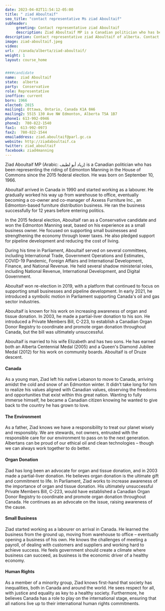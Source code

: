 ```yaml
---
date: 2023-04-02T11:54:12-05:00
title: " ziad Aboultaif"
seo_title: "contact representative Ms ziad Aboultaif"
subheader:
     greeting: Contact representative ziad Aboultaif
     description: Ziad Aboultaif MP is a Canadian politician who has been representing the riding of Edmonton Manning in the House of Commons since the 2015 federal election. He was born on September 10, 1966.
description: Contact representative ziad Aboultaif of alberta. Contact information for ziad Aboultaif includes email address, phone number, and mailing address.
image: ziad-aboultaif.jpeg
video:
url:  /canada/alberta/ziad-aboultaif/
weight: 1
layout: course_home


####candidate
name:  ziad Aboultaif
state:	alberta
party:	Conservative
role: Representative
inoffice: current
born: 1966
elected: 2015
mailing1: Ottawa, Ontario, Canada K1A 0A6
mailing2: 5515 130 Ave NW Edmonton, Alberta T5A 1B7
phone1:	613-992-0946
phone2:  780-822-1540
fax1:  613-992-0973
fax2:  780-822-1544
emailaddress: ziad.aboultaif@parl.gc.ca
website: http://ziadaboultaif.ca
twitter: ziad_aboultaif
facebook: ziad4manning
---
```


Ziad Aboultaif MP (Arabic: زياد أبو لطيف) is a Canadian politician who has been representing the riding of Edmonton Manning in the House of Commons since the 2015 federal election. He was born on September 10, 1966.

Aboultaif arrived in Canada in 1990 and started working as a labourer. He gradually worked his way up from warehouse to office, eventually becoming a co-owner and co-manager of Axxess Furniture Inc., an Edmonton-based furniture distribution business. He ran the business successfully for 12 years before entering politics.

In the 2015 federal election, Aboultaif ran as a Conservative candidate and won the Edmonton Manning seat, based on his experience as a small business owner. He focused on supporting small businesses and strengthening the economy through lower taxes. He also pledged support for pipeline development and reducing the cost of living.

During his time in Parliament, Aboultaif served on several committees, including International Trade, Government Operations and Estimates, COVID-19 Pandemic, Foreign Affairs and International Development, Finance, and National Revenue. He held several shadow ministerial roles, including National Revenue, International Development, and Digital Government.

Aboultaif won re-election in 2019, with a platform that continued to focus on supporting small businesses and pipeline development. In early 2021, he introduced a symbolic motion in Parliament supporting Canada's oil and gas sector industries.

Aboultaif is known for his work on increasing awareness of organ and tissue donation. In 2003, he made a partial-liver donation to his son. He introduced a Private Members Bill, C-223, to establish a Canadian Organ Donor Registry to coordinate and promote organ donation throughout Canada, but the bill was ultimately unsuccessful.

Aboultaif is married to his wife Elizabeth and has two sons. He has earned both an Alberta Centennial Medal (2005) and a Queen's Diamond Jubilee Medal (2012) for his work on community boards. Aboultaif is of Druze descent.

#### Canada
As a young man, Ziad left his native Lebanon to move to Canada, arriving amidst the cold and snow of an Edmonton winter. It didn’t take long for him to realize his values aligned with Canadian values, observing the freedoms and opportunities that exist within this great nation. Wanting to fully immerse himself, he became a Canadian citizen knowing he wanted to give back to the country he has grown to love.

#### The Environment
As a father, Ziad knows we have a responsibility to treat our planet wisely and responsibly. We are stewards, not owners, entrusted with the responsible care for our environment to pass on to the next generation. Albertans can be proud of our ethical oil and clean technologies – though we can always work together to do better.

#### Organ Donation
Ziad has long been an advocate for organ and tissue donation, and in 2003 made a partial-liver donation. He believes organ donation is the ultimate gift and commitment to life. In Parliament, Ziad works to increase awareness of the importance of organ and tissue donation. His ultimately unsuccessful Private Members Bill, C-223, would have established a Canadian Organ Donor Registry to coordinate and promote organ donation throughout Canada. He continues as an advocate on the issue, raising awareness of the cause.

#### Small Business
Ziad started working as a labourer on arrival in Canada. He learned the business from the ground up, moving from warehouse to office – eventually opening a business of his own. He knows the challenges of meeting a payroll, of dealing with customers and suppliers and working hard to achieve success. He feels government should create a climate where business can succeed, as business is the economic driver of a healthy economy.

#### Human Rights
As a member of a minority group, Ziad knows first-hand that society has inequalities, both in Canada and around the world. He sees respect for all, with justice and equality as key to a healthy society. Furthermore, he believes Canada has a role to play on the international stage, ensuring that all nations live up to their international human rights commitments.